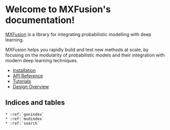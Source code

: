 # Welcome to MXFusion's documentation!


[MXFusion](https://github.com/amzn/MXFusion) is a library for integrating probabilistic modelling with deep learning.

MXFusion helps you rapidly build and test new methods at scale, by focusing on the modularity of probabilistic models and their integration with modern deep learning techniques.

* [Installation](installation.md)
* [API Reference](api.md)
* [Tutorials](tutorials.md)
* [Design Overview](design_documents/overview.md)

## Indices and tables

```eval_rst
* :ref:`genindex`
* :ref:`modindex`
* :ref:`search`
```
